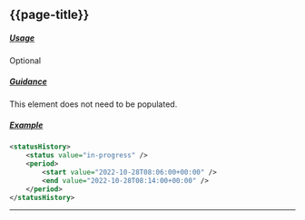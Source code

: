 ## {{page-title}}

<h5><ins>Usage</ins></h5>

<span class="mro-circle optional" title="Optional"></span> Optional


<h5><ins>Guidance</ins></h5>

This element does not need to be populated.


<h5><ins>Example</ins></h5>

```xml
<statusHistory>
    <status value="in-progress" />
    <period>
        <start value="2022-10-28T08:06:00+00:00" />
        <end value="2022-10-28T08:14:00+00:00" />
    </period>
</statusHistory>
```

---